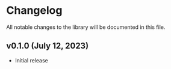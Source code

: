 # Changelog

All notable changes to the library will be documented in this file.

## v0.1.0 (July 12, 2023)

- Initial release
